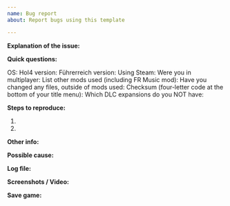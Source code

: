 ```yaml
---
name: Bug report
about: Report bugs using this template

---
```


<!--

Don't waste time filling in things not needed, if it is typo then clearly we don't need your save game, OS or anything like that, just give us the event and the typo. Use your common sense in working out what information is needed, though if unsure, er on the side of more rather than less.

Fill in the placeholders below. Delete any headings and placeholders that you do not fill in.
PLEASE CHECK IF THIS ISSUE HAS BEEN REPORTED BEFORE!
Make sure your title explains the issue well.

Before you report a crash (CTD) issue, please ensure the following:
1. You were not running any other mods (FR music mod is fine, others not made by the FR team are not - yes, this includes graphical mods and things you believe are harmless). No, disabling the mods for a game where you've been running with them active previously doesn't count. If you want to report it anyhow, that's fine, but please be honest about their use and know that we might reject the report if you're using mods we're unfamiliar with.
2. That you have a save to include which crashes consistently (meaning: on each reload, within a reasonable time)
3. Make sure you include the game log, found in C:\Users\NAME\Documents\Paradox Interactive\Hearts of Iron IV\logs
4. That you have the checksum on hand - this is the four-letter code at the bottom of your title menu, and is vital for us to know if your files match ours.

Thanks for your patience! We'll do our best to address the isssue, if we can.

-->

**Explanation of the issue:**


**Quick questions:**

OS:
HoI4 version:
Führerreich version:
Using Steam:
Were you in multiplayer:
List other mods used (including FR Music mod):
Have you changed any files, outside of mods used:
Checksum (four-letter code at the bottom of your title menu):
Which DLC expansions do you NOT have:

**Steps to reproduce:**

1.

2.

**Other info:**


**Possible cause:**


**Log file:**
<!-- If you have the log file: zip it before you drag & drop it here. Both error log and game log are useful to us.-->

**Screenshots / Video:**
<!-- Drag & drop screenshots here. You can use https://vid.me or https://youtube.com to upload video. -->

**Save game:**
<!-- Zip it before you drag & drop it here. -->
